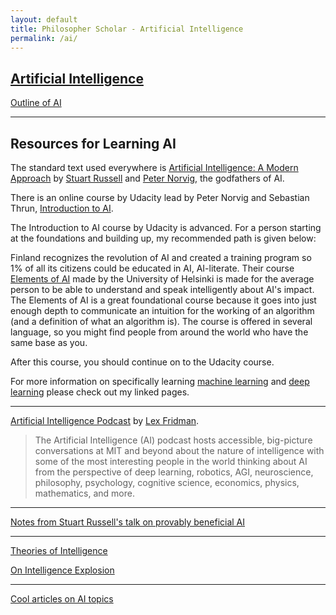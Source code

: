 ```yaml
---
layout: default
title: Philosopher Scholar - Artificial Intelligence
permalink: /ai/
---
```


## [Artificial Intelligence](https://en.wikipedia.org/wiki/Artificial_intelligence)
[Outline of AI](https://en.wikipedia.org/wiki/Outline_of_artificial_intelligence)

---
## Resources for Learning AI

The standard text used everywhere is [Artificial Intelligence: A Modern Approach](http://aima.cs.berkeley.edu/) by [Stuart Russell](https://en.wikipedia.org/wiki/Stuart_J._Russell) and [Peter Norvig](http://norvig.com/), the godfathers of AI.

There is an online course by Udacity lead by Peter Norvig and Sebastian Thrun, [Introduction to AI](https://www.udacity.com/course/intro-to-artificial-intelligence--cs271).

The Introduction to AI course by Udacity is advanced. For a person starting at the foundations and building up, my recommended path is given below:

Finland recognizes the revolution of AI and created a training program so 1% of all its citizens could be educated in AI, AI-literate. Their course [Elements of AI](https://www.elementsofai.com/) made by the University of Helsinki is made for the average person to be able to understand and speak intelligently about AI's impact. The Elements of AI is a great foundational course because it goes into just enough depth to communicate an intuition for the working of an algorithm (and a definition of what an algorithm is). The course is offered in several language, so you might find people from around the world who have the same base as you.

After this course, you should continue on to the Udacity course.

For more information on specifically learning [machine learning](/ai/machineLearning/) and [deep learning](/ai/deepLearning/) please check out my linked pages.

---

[Artificial Intelligence Podcast](https://www.youtube.com/playlist?list=PLrAXtmErZgOdP_8GztsuKi9nrraNbKKp4) by [Lex Fridman](https://lexfridman.com/).

> The Artificial Intelligence (AI) podcast hosts accessible, big-picture conversations at MIT and beyond about the nature of intelligence with some of the most interesting people in the world thinking about AI from the perspective of deep learning, robotics, AGI, neuroscience, philosophy, psychology, cognitive science, economics, physics, mathematics, and more.

---
[Notes from Stuart Russell's talk on provably beneficial AI](/ai/provablyBeneficial/)

---

[Theories of Intelligence](/ai/intelligence/)

[On Intelligence Explosion](/ai/intelligenceExplosion/)

---
[Cool articles on AI topics](/ai/coolAIarticles/)
